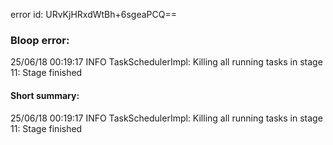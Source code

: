 error id: URvKjHRxdWtBh+6sgeaPCQ==
### Bloop error:

25/06/18 00:19:17 INFO TaskSchedulerImpl: Killing all running tasks in stage 11: Stage finished
#### Short summary: 

25/06/18 00:19:17 INFO TaskSchedulerImpl: Killing all running tasks in stage 11: Stage finished
